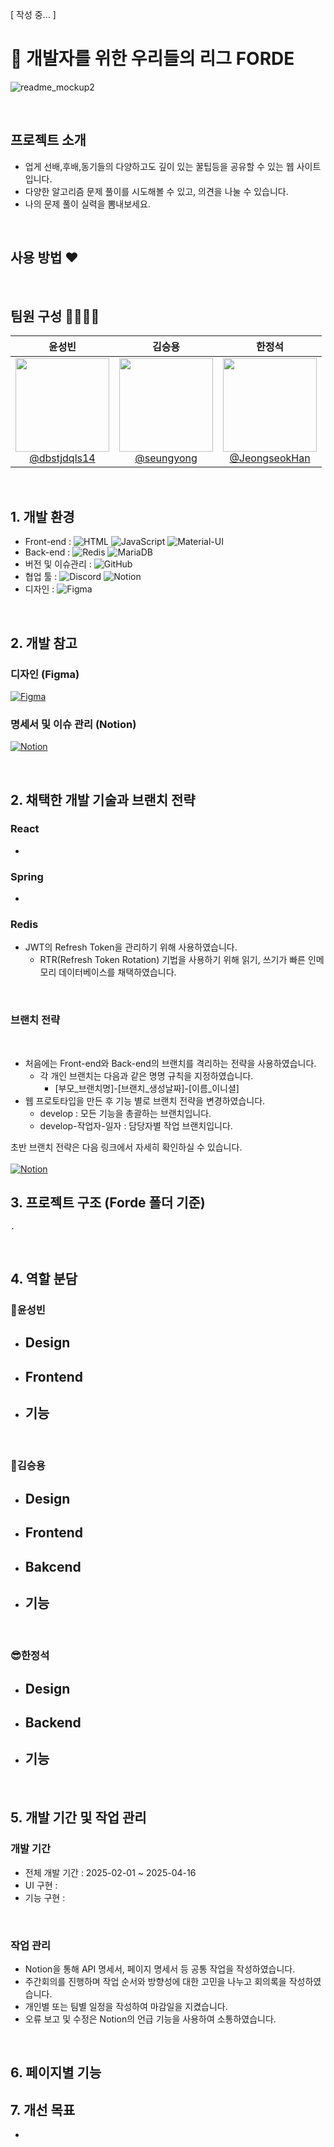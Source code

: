 [ 작성 중... ]
# 📖 개발자를 위한 우리들의 리그 FORDE

![readme_mockup2](https://github.com/7-wonders/PerfectFit/blob/develop/banner.png)

<br>

## 프로젝트 소개

- 업게 선배,후배,동기들의 다양하고도 깊이 있는 꿀팁등을 공유할 수 있는 웹 사이트 입니다.
- 다양한 알고리즘 문제 풀이를 시도해볼 수 있고, 의견을 나눌 수 있습니다.
- 나의 문제 풀이 실력을 뽐내보세요.

<br>

## 사용 방법 ❤



<br>

## 팀원 구성 👨‍👩‍👦‍👦

<div align="center">

| **윤성빈** | **김승용** | **한정석** |
| :------: |  :------: | :------: |
| [<img src="https://avatars.githubusercontent.com/u/22989582?v=4" height=150 width=150> <br/> @dbstjdqls14](https://github.com/dbstjdqls14) | [<img src="https://avatars.githubusercontent.com/u/44765636?v=4" height=150 width=150> <br/> @seungyong](https://github.com/seungyong) | [<img src="https://avatars.githubusercontent.com/u/115478278?s=96&v=4" height=150 width=150> <br/> @JeongseokHan](https://github.com/JeongseokHan) |
</div>

<br>

## 1. 개발 환경

- Front-end : <img src="https://img.shields.io/badge/-HTML-E34F26?logo=html5&logoColor=white" alt="HTML" /> <img src="https://img.shields.io/badge/JavaScript-F7DF1E?logo=javascript&logoColor=black" alt="JavaScript" /> <img src="https://img.shields.io/badge/Material--UI-0081CB?logo=mui&logoColor=white" alt="Material-UI" />
- Back-end : <img src="https://img.shields.io/badge/Redis-DC382D?logo=redis&logoColor=white" alt="Redis" /> <img src="https://img.shields.io/badge/MariaDB-003545?logo=mariadb&logoColor=white" alt="MariaDB" />
- 버전 및 이슈관리 : <img src="https://img.shields.io/badge/GitHub-181717?logo=github&logoColor=white" alt="GitHub" />
- 협업 툴 : <img src="https://img.shields.io/badge/Discord-5865F2?logo=discord&logoColor=white" alt="Discord" /> <img src="https://img.shields.io/badge/Notion-000000?logo=notion&logoColor=white" alt="Notion" />
- 디자인 : <img src="https://img.shields.io/badge/Figma-F24E1E?logo=figma&logoColor=white" alt="Figma" />
<br>

## 2. 개발 참고
### 디자인 (Figma)
[![Figma](https://img.shields.io/badge/Figma-바로가기-F24E1E?style=for-the-badge&logo=figma&logoColor=white)](https://www.figma.com/design/SyLQbiI27XWiREpgiUvELC/Forde?node-id=0-1&p=f&t=babcilcjtHasAAS3-0)

### 명세서 및 이슈 관리 (Notion)
[![Notion](https://img.shields.io/badge/Notion-바로가기-000000?style=for-the-badge&logo=notion&logoColor=white)](https://www.naver.com)

<br>

## 2. 채택한 개발 기술과 브랜치 전략

### React
- 
    
### Spring
- 

### Redis
- JWT의 Refresh Token을 관리하기 위해 사용하였습니다.
  - RTR(Refresh Token Rotation) 기법을 사용하기 위해 읽기, 쓰기가 빠른 인메모리 데이터베이스를 채택하였습니다.

 
<br>

### 브랜치 전략
<br>

- 처음에는 Front-end와 Back-end의 브랜치를 격리하는 전략을 사용하였습니다.
  - 각 개인 브랜치는 다음과 같은 명명 규칙을 지정하였습니다.
    - [부모_브랜치명]-[브랜치_생성날짜]-[이름_이니셜]
- 웹 프로토타입을 만든 후 기능 별로 브랜치 전략을 변경하였습니다.
  - develop : 모든 기능을 총괄하는 브랜치입니다.
  - develop-작업자-일자 : 담당자별 작업 브랜치입니다.


초반 브랜치 전략은 다음 링크에서 자세히 확인하실 수 있습니다.
<br /> <br />
[![Notion](https://img.shields.io/badge/Notion-Github_전략-000000?style=for-the-badge&logo=notion&logoColor=white)](https://www.notion.so/Github-5798cdad8ac34b18bd3f0c14e299911d)
<br>

## 3. 프로젝트 구조 (Forde 폴더 기준)

```
.
```

<br>

## 4. 역할 분담

### 🐷윤성빈
- **Design**
    - 
- **Frontend**
    - 
- **기능**
    - 

<br>
    
### 👻김승용
- **Design**
    - 
- **Frontend**
    - 
- **Bakcend**
    - 
- **기능**
    - 

<br>

### 😎한정석
- **Design**
    - 
- **Backend**
    - 
- **기능**
    - 

<br>


## 5. 개발 기간 및 작업 관리

### 개발 기간

- 전체 개발 기간 : 2025-02-01 ~ 2025-04-16
- UI 구현 : 
- 기능 구현 : 

<br>

### 작업 관리

- Notion을 통해 API 명세서, 페이지 명세서 등 공통 작업을 작성하였습니다.
- 주간회의를 진행하며 작업 순서와 방향성에 대한 고민을 나누고 회의록을 작성하였습니다.
- 개인별 또는 팀별 일정을 작성하여 마감일을 지켰습니다.
- 오류 보고 및 수정은 Notion의 언급 기능을 사용하여 소통하였습니다.

<br>


## 6. 페이지별 기능



## 7. 개선 목표

- 
